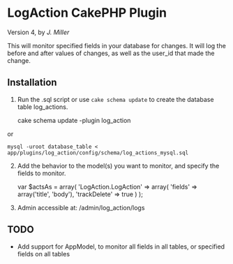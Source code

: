 LogAction CakePHP Plugin
=============

Version 4, by _J. Miller_

This will monitor specified fields in your database for changes.
It will log the before and after values of changes, as well as the user_id that made the change.

Installation
------------

1) Run the .sql script or use `cake schema update` to create the database table log_actions.

    cake schema update -plugin log_action

or

    mysql -uroot database_table < app/plugins/log_action/config/schema/log_actions_mysql.sql


2) Add the behavior to the model(s) you want to monitor, and specify the fields to monitor.

	var $actsAs = array(
		'LogAction.LogAction' => array(
			'fields' => array('title', 'body'),
			'trackDelete' => true
		)
	);


3) Admin accessible at: /admin/log_action/logs

TODO
----

* Add support for AppModel, to monitor all fields in all tables, or specified fields on all tables